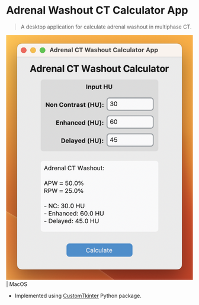 # Adrenal Washout CT Calculator App


> A desktop application for calculate adrenal washout in multiphase CT.

![MacOS](./doc/app-example-macos.png)
| MacOS

- Implemented using [CustomTkinter](https://github.com/TomSchimansky/CustomTkinter) Python package.